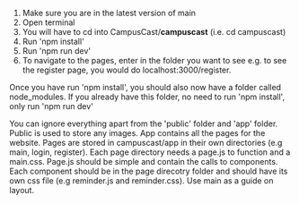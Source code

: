 1. Make sure you are in the latest version of main
2. Open terminal
3. You will have to cd into CampusCast/**campuscast** (i.e. cd campuscast)
4. Run 'npm install'
5. Run 'npm run dev'
6. To navigate to the pages, enter in the folder you want to see e.g. to see the register page, you would do localhost:3000/register.

Once you have run 'npm install', you should also now have a folder called node_modules. If you already have this folder, no need to run 'npm install', only run 'npm run dev'

You can ignore everything apart from the 'public' folder and 'app' folder. Public is used to store any images. App contains all the pages for the website. Pages are stored in campuscast/app in their own directories (e.g main, login, register). Each page directory needs a page.js to function and a main.css. Page.js should be simple and contain the calls to components. Each component should be in the page direcotry folder and should have its own css file (e.g reminder.js and reminder.css). Use main as a guide on layout.
